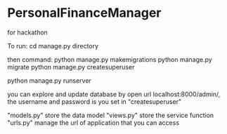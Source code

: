 # PersonalFinanceManager
for hackathon

To run:
cd manage.py directory

then command:
  python manage.py makemigrations
  python manage.py migrate
  python manage.py createsuperuser
  

  python manage.py runserver
  
  
 you can explore and update database by open url localhost:8000/admin/, the username and password is you set in "createsuperuser"
 
 
 "models.py" store the data model
 "views.py" store the service function
 "urls.py" manage the url of application that you can access
